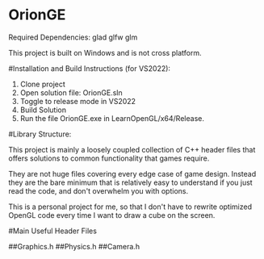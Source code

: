 # OrionGE

Required Dependencies:
glad
glfw
glm

This project is built on Windows and is not cross platform.


#Installation and Build Instructions (for VS2022):
1. Clone project
2. Open solution file: OrionGE.sln
3. Toggle to release mode in VS2022
4. Build Solution
5. Run the file OrionGE.exe in LearnOpenGL/x64/Release. 

#Library Structure:

<p>This project is mainly a loosely coupled collection of C++ header files that 
offers solutions to common functionality that games require. </p>

<p>They are not huge files covering every edge case of game design. Instead they are the bare minimum that is relatively easy
to understand if you just read the code, and don't overwhelm you with options. </p>

<p> This is a personal project for me, so that I don't have to rewrite optimized OpenGL code
  every time I want to draw a cube on the screen. </p>
  
#Main Useful Header Files

##Graphics.h 
##Physics.h 
##Camera.h 
